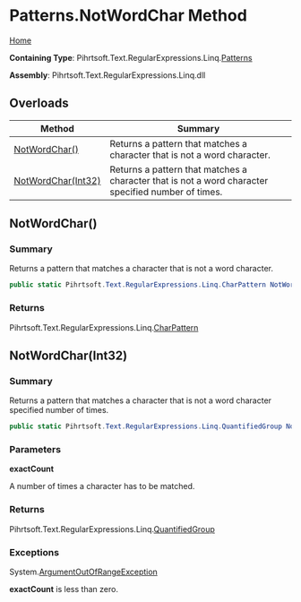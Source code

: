 # Patterns\.NotWordChar Method

[Home](../../../../../../README.md)

**Containing Type**: Pihrtsoft\.Text\.RegularExpressions\.Linq\.[Patterns](../README.md)

**Assembly**: Pihrtsoft\.Text\.RegularExpressions\.Linq\.dll

## Overloads

| Method | Summary |
| ------ | ------- |
| [NotWordChar()](#Pihrtsoft_Text_RegularExpressions_Linq_Patterns_NotWordChar) | Returns a pattern that matches a character that is not a word character\. |
| [NotWordChar(Int32)](#Pihrtsoft_Text_RegularExpressions_Linq_Patterns_NotWordChar_System_Int32_) | Returns a pattern that matches a character that is not a word character specified number of times\. |

## NotWordChar\(\) <a name="Pihrtsoft_Text_RegularExpressions_Linq_Patterns_NotWordChar"></a>

### Summary

Returns a pattern that matches a character that is not a word character\.

```csharp
public static Pihrtsoft.Text.RegularExpressions.Linq.CharPattern NotWordChar()
```

### Returns

Pihrtsoft\.Text\.RegularExpressions\.Linq\.[CharPattern](../../CharPattern/README.md)

## NotWordChar\(Int32\) <a name="Pihrtsoft_Text_RegularExpressions_Linq_Patterns_NotWordChar_System_Int32_"></a>

### Summary

Returns a pattern that matches a character that is not a word character specified number of times\.

```csharp
public static Pihrtsoft.Text.RegularExpressions.Linq.QuantifiedGroup NotWordChar(int exactCount)
```

### Parameters

**exactCount**

A number of times a character has to be matched\.

### Returns

Pihrtsoft\.Text\.RegularExpressions\.Linq\.[QuantifiedGroup](../../QuantifiedGroup/README.md)

### Exceptions

System\.[ArgumentOutOfRangeException](https://docs.microsoft.com/en-us/dotnet/api/system.argumentoutofrangeexception)

**exactCount** is less than zero\.

